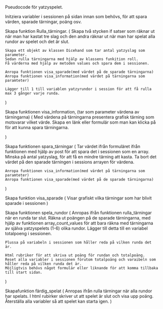 Pseudocode för yatzyspelet.

Initziera variabler i sessionen på sidan innan som behövs, för att spara värden, sparade tärningar, poäng osv. 

Skapa funktion Rulla_tärningar. (
    Skapa två stycken if satser som räknar ut när man har kastat tre slag och den andra räknar ut när man har spelat alla rundor av spelet och det är slut.

    Skapa ett objekt av klassen Dicehand som tar antal yatzyslag som parameter.
    Sedan rulla tärningarna med hjälp av klassens funkition roll.
    Få värderna med hjälp av metoden values och spara dem i sessionen.

    Anropa funktionen visa_sparade(med värdet på de sparade tärningarna)
    Anropa funktionen visa_information(med värdet på tärningarna som paramteter)

    Lägger till 1 till variablen yatzyrundor i session för att få rulla max 3 gånger varje runda.
  )

Skapa funktionen visa_information, (tar som parameter värdena av tärningarna) (
    Med värdena på tärningarna presentera grafisk tärning som motsvarar vilket värde.
    Skapa en länk eller formulär som man kan klicka på för att kunna spara tärningarna.

  )

Skapa funktionen spara_tärningar (
    Tar värdet ifrån formuläret ifrån funktionen med hjälp av post för att spara det i sessionen som en array.
    Minska på antal yatzyslag, för att få en mindre tärning att kasta.
    Ta bort det värdet på den sparade tärningen i sessions arrayen för värdena.

    Anropa funktionen visa_information(med värdet på tärningarna som paramteter)
    Anropa funktionen visa_sparade(med värdet på de sparade tärningarna)
  )

Skapa funktion visa_sparade (
  Visar grafiskt vilka tärningar som har blivit sparade i sessionen
  )

Skapa funktionen spela_rundor (
    Anropas ifrån funktionen rulla_tärningar när en runda tar slut.
    Räkna ut poängen på de sparade tärningarna, med hjälp av funktionen array_count_values för att bara räkna med tärningarna av själva yatzyspelets (1-6) olika rundor. Lägger till detta till en variabel totalpoeng i sessionen.

    Plussa på variabeln i sessionen som håller reda på vilken runda det är.

    Html rubriker för att skriva ut poäng för rundan och totalpoäng.
    Reset alla variabler i sessionen förutom totalpoäng och varaibeln som håller reda på vilken runda det är.
    Möjligtvis behövs något formulär eller liknande för att komma tillbaka till start sidan.

  )

Skapafunktion färdig_spelat (
  Anropas ifrån rulla tärningar när alla rundor har spelats.
    I html rubirker skriver ut att spelet är slut och visa upp poäng.
    Återställa alla variabler så att spelet kan starta igen.
  )
